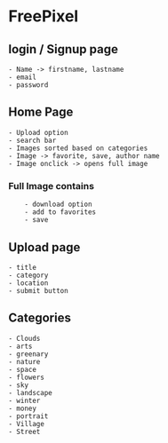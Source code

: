 # FreePixel

## login / Signup page
    - Name -> firstname, lastname
    - email
    - password
## Home Page
    - Upload option
    - search bar
    - Images sorted based on categories
    - Image -> favorite, save, author name
    - Image onclick -> opens full image

### Full Image contains
        - download option
        - add to favorites
        - save
## Upload page
    - title
    - category
    - location
    - submit button
## Categories
    - Clouds
    - arts
    - greenary
    - nature
    - space
    - flowers
    - sky
    - landscape
    - winter
    - money
    - portrait
    - Village
    - Street
